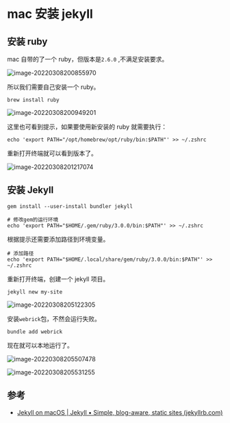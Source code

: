# mac 安装 jekyll

## 安装 ruby

mac 自带的了一个 ruby，但版本是`2.6.0` ,不满足安装要求。

![image-20220308200855970](https://cdn.jsdelivr.net/gh/AZMDDY/imgs/img/image-20220308200855970.png)

所以我们需要自己安装一个 ruby。

```shell
brew install ruby
```

![image-20220308200949201](https://cdn.jsdelivr.net/gh/AZMDDY/imgs/img/image-20220308200949201.png)

这里也可看到提示，如果要使用新安装的 ruby 就需要执行：

```shell
echo 'export PATH="/opt/homebrew/opt/ruby/bin:$PATH"' >> ~/.zshrc
```

重新打开终端就可以看到版本了。

![image-20220308201217074](https://cdn.jsdelivr.net/gh/AZMDDY/imgs/img/image-20220308201217074.png)

## 安装 Jekyll

```shell
gem install --user-install bundler jekyll
```

```shell
# 修改gem的运行环境
echo 'export PATH="$HOME/.gem/ruby/3.0.0/bin:$PATH"' >> ~/.zshrc
```

根据提示还需要添加路径到环境变量。

```shell
# 添加路径
echo 'export PATH="$HOME/.local/share/gem/ruby/3.0.0/bin:$PATH"' >> ~/.zshrc
```

重新打开终端，创建一个 jekyll 项目。

```shell
jekyll new my-site
```

![image-20220308205122305](https://cdn.jsdelivr.net/gh/AZMDDY/imgs/img/image-20220308205122305.png)

安装`webrick`包，不然会运行失败。

```shell
bundle add webrick
```

现在就可以本地运行了。

![image-20220308205507478](https://cdn.jsdelivr.net/gh/AZMDDY/imgs/img/image-20220308205507478.png)

![image-20220308205531255](https://cdn.jsdelivr.net/gh/AZMDDY/imgs/img/image-20220308205531255.png)

## 参考

- [Jekyll on macOS | Jekyll • Simple, blog-aware, static sites (jekyllrb.com)](https://jekyllrb.com/docs/installation/macos/)
